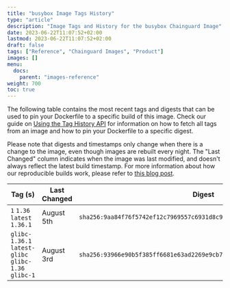 ```yaml
---
title: "busybox Image Tags History"
type: "article"
description: "Image Tags and History for the busybox Chainguard Image"
date: 2023-06-22T11:07:52+02:00
lastmod: 2023-06-22T11:07:52+02:00
draft: false
tags: ["Reference", "Chainguard Images", "Product"]
images: []
menu:
  docs:
    parent: "images-reference"
weight: 700
toc: true
---
```


The following table contains the most recent tags and digests that can be used to pin your Dockerfile to a specific build of this image. Check our guide on [Using the Tag History API](/chainguard/chainguard-images/using-the-tag-history-api/) for information on how to fetch all tags from an image and how to pin your Dockerfile to a specific digest.

Please note that digests and timestamps only change when there is a change to the image, even though images are rebuilt every night. The "Last Changed" column indicates when the image was last modified, and doesn't always reflect the latest build timestamp. For more information about how our reproducible builds work, please refer to [this blog post](https://www.chainguard.dev/unchained/reproducing-chainguards-reproducible-image-builds).

| Tag (s)                                               | Last Changed | Digest                                                                    |
|-------------------------------------------------------|--------------|---------------------------------------------------------------------------|
|  `1` `1.36` `latest` `1.36.1`                         | August 5th   | `sha256:9aa84f76f5742ef12c7969557c6931d8c929a60c67e70349853c810f41eeb2e7` |
|  `glibc-1.36.1` `latest-glibc` `glibc-1.36` `glibc-1` | August 3rd   | `sha256:93966e90b5f385ff6681e63ad2269e9cb7550dacd9789867f83c4a17a48c762f` |
